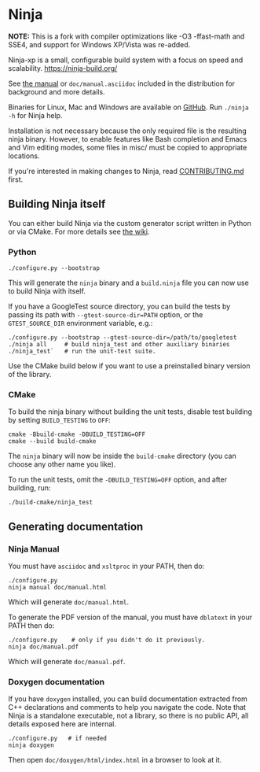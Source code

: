 # Ninja

__NOTE:__ This is a fork with compiler optimizations like -O3 -ffast-math and SSE4, and support for Windows XP/Vista was re-added.

Ninja-xp is a small, configurable build system with a focus on speed and scalability.
https://ninja-build.org/

See [the manual](https://ninja-build.org/manual.html) or
`doc/manual.asciidoc` included in the distribution for background
and more details.

Binaries for Linux, Mac and Windows are available on
  [GitHub](https://github.com/ninja-build/ninja/releases).
Run `./ninja -h` for Ninja help.

Installation is not necessary because the only required file is the
resulting ninja binary. However, to enable features like Bash
completion and Emacs and Vim editing modes, some files in misc/ must be
copied to appropriate locations.

If you're interested in making changes to Ninja, read
[CONTRIBUTING.md](CONTRIBUTING.md) first.

## Building Ninja itself

You can either build Ninja via the custom generator script written in Python or
via CMake. For more details see
[the wiki](https://github.com/ninja-build/ninja/wiki).

### Python

```
./configure.py --bootstrap
```

This will generate the `ninja` binary and a `build.ninja` file you can now use
to build Ninja with itself.

If you have a GoogleTest source directory, you can build the tests
by passing its path with `--gtest-source-dir=PATH` option, or the
`GTEST_SOURCE_DIR` environment variable, e.g.:

```
./configure.py --bootstrap --gtest-source-dir=/path/to/googletest
./ninja all     # build ninja_test and other auxiliary binaries
./ninja_test`   # run the unit-test suite.
```

Use the CMake build below if you want to use a preinstalled binary
version of the library.

### CMake

To build the ninja binary without building the unit tests, disable test building by setting `BUILD_TESTING` to `OFF`:

```
cmake -Bbuild-cmake -DBUILD_TESTING=OFF
cmake --build build-cmake
```

The `ninja` binary will now be inside the `build-cmake` directory (you can
choose any other name you like).

To run the unit tests, omit the `-DBUILD_TESTING=OFF` option, and after building, run:

```
./build-cmake/ninja_test
```

## Generating documentation

### Ninja Manual

You must have `asciidoc` and `xsltproc` in your PATH, then do:

```
./configure.py
ninja manual doc/manual.html
```

Which will generate `doc/manual.html`.

To generate the PDF version of the manual, you must have `dblatext` in your PATH then do:

```
./configure.py    # only if you didn't do it previously.
ninja doc/manual.pdf
```

Which will generate `doc/manual.pdf`.

### Doxygen documentation

If you have `doxygen` installed, you can build documentation extracted from C++
declarations and comments to help you navigate the code. Note that Ninja is a standalone
executable, not a library, so there is no public API, all details exposed here are
internal.

```
./configure.py   # if needed
ninja doxygen
```

Then open `doc/doxygen/html/index.html` in a browser to look at it.
